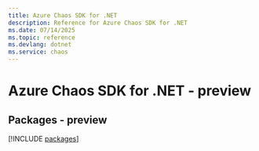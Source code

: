 ```yaml
---
title: Azure Chaos SDK for .NET
description: Reference for Azure Chaos SDK for .NET
ms.date: 07/14/2025
ms.topic: reference
ms.devlang: dotnet
ms.service: chaos
---
```

# Azure Chaos SDK for .NET - preview
## Packages - preview
[!INCLUDE [packages](chaos-index.md)]